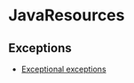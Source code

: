 
# JavaResources

## Exceptions 
* [Exceptional exceptions](https://eyalsch.wordpress.com/tag/exceptionininitializererror/)
